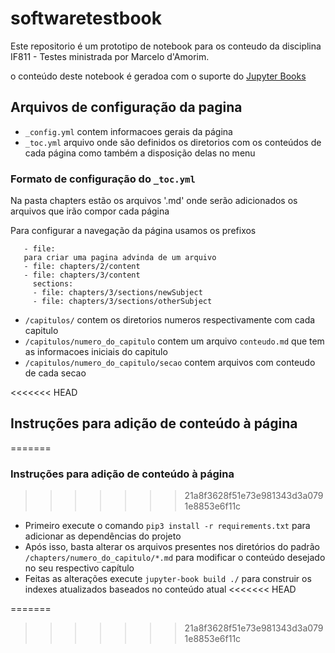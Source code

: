 # softwaretestbook

Este repositorio é um prototipo de notebook para os conteudo da disciplina IF811 - Testes ministrada por Marcelo d'Amorim.

o conteúdo deste notebook é geradoa com o suporte do [Jupyter Books](https://jupyterbook.org)

## Arquivos de configuração da pagina
- `_config.yml` contem informacoes gerais da página 
- `_toc.yml` arquivo onde são definidos os diretorios com os conteúdos de cada página como também a disposição delas no menu

### Formato de configuração do `_toc.yml` 

Na pasta chapters estão os arquivos '.md' onde serão adicionados os arquivos que irão compor cada página

Para configurar a navegação da página usamos os prefixos
```
   - file: 
   para criar uma pagina advinda de um arquivo
   - file: chapters/2/content
   - file: chapters/3/content
     sections: 
     - file: chapters/3/sections/newSubject
     - file: chapters/3/sections/otherSubject
```
- `/capitulos/` contem os diretorios numeros respectivamente com cada capitulo
- `/capitulos/numero_do_capitulo` contem um arquivo `conteudo.md` que tem as informacoes iniciais do capitulo
- `/capitulos/numero_do_capitulo/secao` contem arquivos com conteudo de cada secao

<<<<<<< HEAD
## Instruções para adição de conteúdo à página
=======
### Instruções para adição de conteúdo à página
>>>>>>> 21a8f3628f51e73e981343d3a0791e8853e6f11c

- Primeiro execute o comando `pip3 install -r requirements.txt` para adicionar as dependências do projeto
- Após isso, basta alterar os arquivos presentes nos diretórios do padrão `/chapters/numero_do_capitulo/*.md` para modificar o conteúdo desejado no seu respectivo capítulo
- Feitas as alterações execute `jupyter-book build ./` para construir os indexes atualizados baseados no conteúdo atual
<<<<<<< HEAD
 
=======
>>>>>>> 21a8f3628f51e73e981343d3a0791e8853e6f11c

